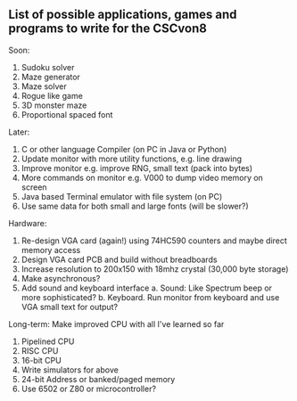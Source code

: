 List of possible applications, games and programs to write for the CSCvon8
--------------------------------------------------------------------------

Soon:
1. Sudoku solver
2. Maze generator
3. Maze solver
4. Rogue like game
5. 3D monster maze
6. Proportional spaced font

Later:
1. C or other language Compiler (on PC in Java or Python)
2. Update monitor with more utility functions, e.g. line drawing
3. Improve monitor e.g. improve RNG, small text (pack into bytes)
4. More commands on monitor e.g. V000 to dump video memory on screen
5. Java based Terminal emulator with file system (on PC)
6. Use same data for both small and large fonts (will be slower?)

Hardware:
1. Re-design VGA card (again!) using 74HC590 counters and maybe direct memory access
2. Design VGA card PCB and build without breadboards
3. Increase resolution to 200x150 with 18mhz crystal (30,000 byte storage)
4. Make asynchronous?
5. Add sound and keyboard interface
	a. Sound: Like Spectrum beep or more sophisticated?
	b. Keyboard. Run monitor from keyboard and use VGA small text for output?

Long-term:
Make improved CPU with all I've learned so far
1. Pipelined CPU
2. RISC CPU
3. 16-bit CPU
4. Write simulators for above
5. 24-bit Address or banked/paged memory
6. Use 6502 or Z80 or microcontroller?

